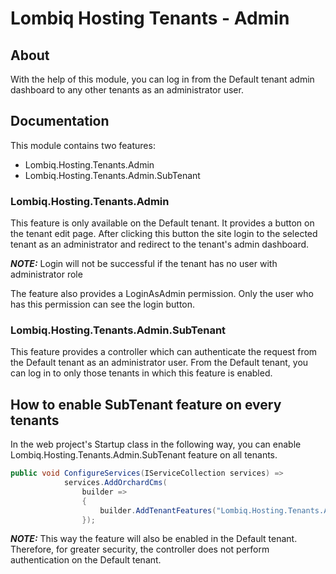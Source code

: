 # Lombiq Hosting Tenants - Admin

## About

With the help of this module, you can log in from the Default tenant admin dashboard to any other tenants as an administrator user.

## Documentation

This module contains two features:
- Lombiq.Hosting.Tenants.Admin
- Lombiq.Hosting.Tenants.Admin.SubTenant

### Lombiq.Hosting.Tenants.Admin

This feature is only available on the Default tenant. It provides a button on the tenant edit page. After clicking this button the site login to the selected tenant as an administrator and redirect to the tenant's admin dashboard. 

**_NOTE:_**  Login will not be successful if the tenant has no user with administrator role

The feature also provides a LoginAsAdmin permission. Only the user who has this permission can see the login button.

### Lombiq.Hosting.Tenants.Admin.SubTenant

This feature provides a controller which can authenticate the request from the Default tenant as an administrator user. From the Default tenant, you can log in to only those tenants in which this feature is enabled.

## How to enable SubTenant feature on every tenants

In the web project's Startup class in the following way, you can enable Lombiq.Hosting.Tenants.Admin.SubTenant feature on all tenants.

```csharp
public void ConfigureServices(IServiceCollection services) =>
            services.AddOrchardCms(
                builder =>
                {
                    builder.AddTenantFeatures("Lombiq.Hosting.Tenants.Admin.SubTenant");
                });
```

**_NOTE:_**  This way the feature will also be enabled in the Default tenant. Therefore, for greater security, the controller does not perform authentication on the Default tenant.


 
